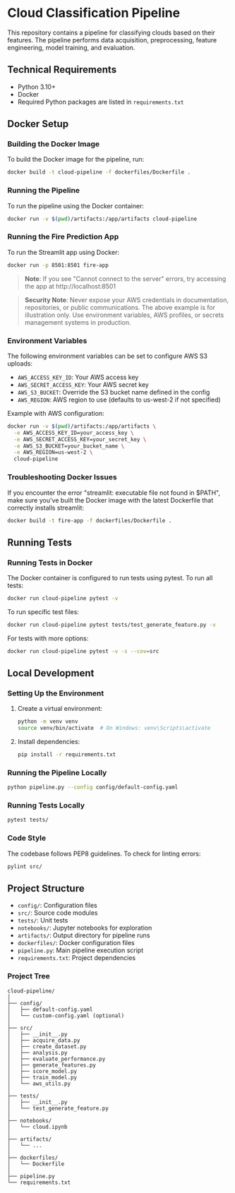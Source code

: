 # Cloud Classification Pipeline

This repository contains a pipeline for classifying clouds based on their features. The pipeline performs data acquisition, preprocessing, feature engineering, model training, and evaluation.

## Technical Requirements

- Python 3.10+
- Docker
- Required Python packages are listed in `requirements.txt`

## Docker Setup

### Building the Docker Image

To build the Docker image for the pipeline, run:

```bash
docker build -t cloud-pipeline -f dockerfiles/Dockerfile .
```

### Running the Pipeline

To run the pipeline using the Docker container:

```bash
docker run -v $(pwd)/artifacts:/app/artifacts cloud-pipeline
```

### Running the Fire Prediction App

To run the Streamlit app using Docker:

```bash
docker run -p 8501:8501 fire-app
```

> **Note**: If you see "Cannot connect to the server" errors, try accessing the app at http://localhost:8501

> **Security Note**: Never expose your AWS credentials in documentation, repositories, or public communications. The above example is for illustration only. Use environment variables, AWS profiles, or secrets management systems in production.

### Environment Variables

The following environment variables can be set to configure AWS S3 uploads:

- `AWS_ACCESS_KEY_ID`: Your AWS access key
- `AWS_SECRET_ACCESS_KEY`: Your AWS secret key
- `AWS_S3_BUCKET`: Override the S3 bucket name defined in the config
- `AWS_REGION`: AWS region to use (defaults to us-west-2 if not specified)

Example with AWS configuration:

```bash
docker run -v $(pwd)/artifacts:/app/artifacts \
  -e AWS_ACCESS_KEY_ID=your_access_key \
  -e AWS_SECRET_ACCESS_KEY=your_secret_key \
  -e AWS_S3_BUCKET=your_bucket_name \
  -e AWS_REGION=us-west-2 \
  cloud-pipeline
```

### Troubleshooting Docker Issues

If you encounter the error "streamlit: executable file not found in $PATH", make sure you've built the Docker image with the latest Dockerfile that correctly installs streamlit:

```bash
docker build -t fire-app -f dockerfiles/Dockerfile .
```

## Running Tests

### Running Tests in Docker

The Docker container is configured to run tests using pytest. To run all tests:

```bash
docker run cloud-pipeline pytest -v
```

To run specific test files:

```bash
docker run cloud-pipeline pytest tests/test_generate_feature.py -v
```

For tests with more options:

```bash
docker run cloud-pipeline pytest -v -s --cov=src
```


## Local Development

### Setting Up the Environment

1. Create a virtual environment:
   ```bash
   python -m venv venv
   source venv/bin/activate  # On Windows: venv\Scripts\activate
   ```

2. Install dependencies:
   ```bash
   pip install -r requirements.txt
   ```

### Running the Pipeline Locally

```bash
python pipeline.py --config config/default-config.yaml
```

### Running Tests Locally

```bash
pytest tests/
```

### Code Style

The codebase follows PEP8 guidelines. To check for linting errors:
```bash
pylint src/
```

## Project Structure

- `config/`: Configuration files
- `src/`: Source code modules
- `tests/`: Unit tests
- `notebooks/`: Jupyter notebooks for exploration
- `artifacts/`: Output directory for pipeline runs
- `dockerfiles/`: Docker configuration files
- `pipeline.py`: Main pipeline execution script
- `requirements.txt`: Project dependencies

### Project Tree
```{text}
cloud-pipeline/
│
├── config/
│   ├── default-config.yaml
│   └── custom-config.yaml (optional)
│
├── src/
│   ├── __init__.py
│   ├── acquire_data.py
│   ├── create_dataset.py
│   ├── analysis.py
│   ├── evaluate_performance.py
│   ├── generate_features.py
│   ├── score_model.py
│   ├── train_model.py
│   └── aws_utils.py
│
├── tests/
│   ├── __init__.py
│   └── test_generate_feature.py
│
├── notebooks/
│   └── cloud.ipynb
│
├── artifacts/
│   └── ...
│
├── dockerfiles/
│   └── Dockerfile
│
├── pipeline.py
└── requirements.txt
```